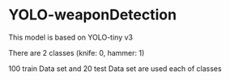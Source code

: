 # YOLO-weaponDetection

This model is based on YOLO-tiny v3

There are 2 classes (knife: 0, hammer: 1)

100 train Data set and 20 test Data set are used each of classes

